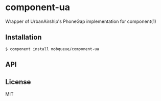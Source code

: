 
# component-ua

  Wrapper of UrbanAirship's PhoneGap implementation for component(1)

## Installation

    $ component install mobqueue/component-ua

## API

   

## License

  MIT

